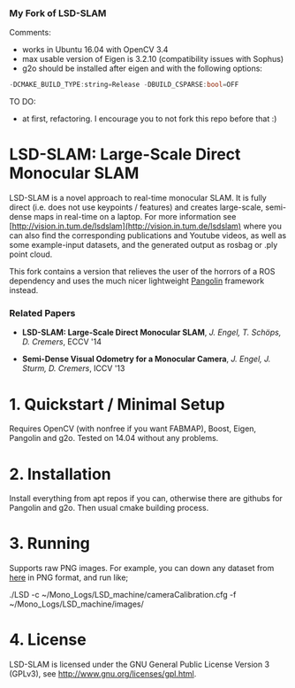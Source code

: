 ### My Fork of LSD-SLAM

Comments:
- works in Ubuntu 16.04 with OpenCV 3.4
- max usable version of Eigen is 3.2.10 (compatibility issues with Sophus)
- g2o should be installed after eigen and with the following options: 
```cpp
-DCMAKE_BUILD_TYPE:string=Release -DBUILD_CSPARSE:bool=OFF
```

TO DO:
- at first, refactoring. I encourage you to not fork this repo before that :)


# LSD-SLAM: Large-Scale Direct Monocular SLAM

LSD-SLAM is a novel approach to real-time monocular SLAM. It is fully direct (i.e. does not use keypoints / features) and creates large-scale, 
semi-dense maps in real-time on a laptop. For more information see
[http://vision.in.tum.de/lsdslam](http://vision.in.tum.de/lsdslam)
where you can also find the corresponding publications and Youtube videos, as well as some 
example-input datasets, and the generated output as rosbag or .ply point cloud.

This fork contains a version that relieves the user of the horrors of a ROS dependency and uses the much nicer lightweight [Pangolin](https://github.com/stevenlovegrove/Pangolin) framework instead. 

### Related Papers

* **LSD-SLAM: Large-Scale Direct Monocular SLAM**, *J. Engel, T. Schöps, D. Cremers*, ECCV '14

* **Semi-Dense Visual Odometry for a Monocular Camera**, *J. Engel, J. Sturm, D. Cremers*, ICCV '13

# 1. Quickstart / Minimal Setup

Requires OpenCV (with nonfree if you want FABMAP), Boost, Eigen, Pangolin and g2o. Tested on 14.04 without any problems.

# 2. Installation

Install everything from apt repos if you can, otherwise there are githubs for Pangolin and g2o. Then usual cmake building process.

# 3. Running

Supports raw PNG images. For example, you can down any dataset from [here](http://vision.in.tum.de/lsdslam) in PNG format, and run like;

./LSD -c ~/Mono_Logs/LSD_machine/cameraCalibration.cfg -f ~/Mono_Logs/LSD_machine/images/

# 4. License
LSD-SLAM is licensed under the GNU General Public License Version 3 (GPLv3), see http://www.gnu.org/licenses/gpl.html.
